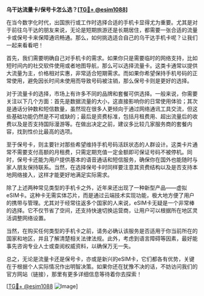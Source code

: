 **乌干达流量卡/保号卡怎么选？[[TG💪+ @esim1088](https://t.me/s/esim1088)]**

在当今数字化时代，出国旅行或工作时选择合适的手机卡显得尤为重要。尤其是对于前往乌干达的朋友来说，无论是短期旅游还是长期居住，都需要一张合适的流量卡或保号卡来保障通讯畅通。那么，如何挑选适合自己的乌干达手机卡呢？让我们一起来看看吧！

首先，我们需要明确自己对手机卡的需求。如果你只是需要临时的网络支持，比如短时间内的社交软件使用或者地图导航，那么可以选择流量卡。这类卡通常以提供大流量为主，价格相对实惠，非常适合短期需求。而如果你希望保持手机号码的正常使用，避免因长时间未使用而导致号码被注销，那么保号卡则是更好的选择。

对于流量卡的选择，市场上有许多不同的品牌和套餐可供选择。一般来说，你需要关注以下几个方面：首先是数据流量的大小，这直接影响你的日常使用体验；其次是通话分钟数和短信数量，虽然现在很多人更倾向于通过网络通讯工具交流，但这些基础功能仍然是不可或缺的；最后是资费标准，包括月租费用、超出流量后的收费以及是否支持国际漫游等。在做出决定之前，建议多比较几家服务商的套餐内容，找到性价比最高的选项。

至于保号卡，则主要针对那些希望维持手机号码活跃状态的人群设计。这类卡片通常不需要支付高额的月租费，只需定期充值一定金额即可保证号码不被停机。同时，保号卡还能为用户提供基本的语音通话和短信服务，确保你在国外也能随时与家人朋友保持联系。当然，在选择保号卡时同样要注意其资费结构以及是否支持本地网络接入，这样才能更好地满足实际需求。

除了上述两种常见类型的手机卡之外，近年来还出现了一种新型产品——虚拟eSIM卡。这种卡无需实体芯片，而是通过云端技术实现功能，极大地方便了用户的携带与管理。尤其对于经常往返多个国家的人来说，eSIM卡无疑是一个非常棒的选择。它不仅节省了空间，还支持快速切换运营商，让用户可以根据所在地区灵活调整网络设置。

当然，在购买任何类型的手机卡之前，请务必确认该服务是否适用于你当前所在的国家和地区，并且了解清楚相关法律法规。此外，考虑到语言障碍等因素，最好能事先咨询专业人士或查阅权威资料，以确保万无一失。

总之，无论是流量卡还是保号卡，亦或是新兴的eSIM卡，它们都各有优势，关键在于根据个人实际情况作出明智决策。如果你还在犹豫不决的话，不妨访问我们的官方网站（链接），那里有更多详细信息等待着你去探索！

[[TG💪+ @esim1088](https://t.me/s/esim1088) ![Image](https://i.postimg.cc/4NQfJmqS/Snipaste-2025-05-13-00-14-12.png)]